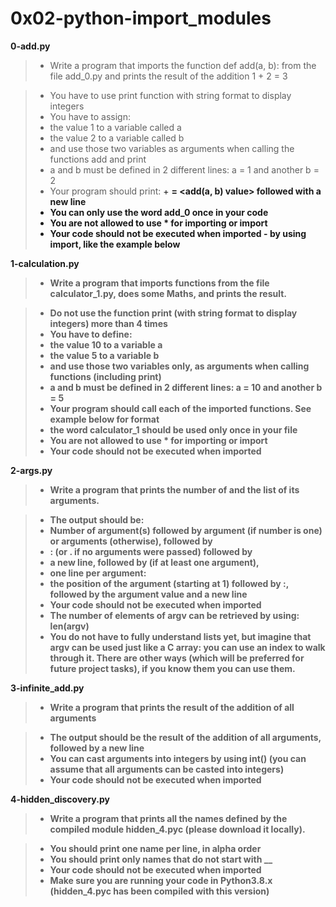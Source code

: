 # 0x02-python-import_modules

**0-add.py**
> * Write a program that imports the function def add(a, b): from the file add_0.py and prints the result of the addition 1 + 2 = 3

> * You have to use print function with string format to display integers
> * You have to assign:
> * the value 1 to a variable called a
> * the value 2 to a variable called b
> * and use those two variables as arguments when calling the functions add and print
> * a and b must be defined in 2 different lines: a = 1 and another b = 2
> * Your program should print: <a value> + <b value> = <add(a, b) value> followed with a new line
> * You can only use the word add_0 once in your code
> * You are not allowed to use * for importing or __import__
> * Your code should not be executed when imported - by using __import__, like the example below

**1-calculation.py**
> * Write a program that imports functions from the file calculator_1.py, does some Maths, and prints the result.

> * Do not use the function print (with string format to display integers) more than 4 times
> * You have to define:
> * the value 10 to a variable a
> * the value 5 to a variable b
> * and use those two variables only, as arguments when calling functions (including print)
> * a and b must be defined in 2 different lines: a = 10 and another b = 5
> * Your program should call each of the imported functions. See example below for format
> * the word calculator_1 should be used only once in your file
> * You are not allowed to use * for importing or __import__
> * Your code should not be executed when imported

**2-args.py**
> * Write a program that prints the number of and the list of its arguments.

> * The output should be:
> * Number of argument(s) followed by argument (if number is one) or arguments (otherwise), followed by
> * : (or . if no arguments were passed) followed by
> * a new line, followed by (if at least one argument),
> * one line per argument:
> * the position of the argument (starting at 1) followed by :, followed by the argument value and a new line
> * Your code should not be executed when imported
> * The number of elements of argv can be retrieved by using: len(argv)
> * You do not have to fully understand lists yet, but imagine that argv can be used just like a C array: you can use an index to walk through it. There are other ways (which will be preferred for future project tasks), if you know them you can use them.

**3-infinite_add.py**
> * Write a program that prints the result of the addition of all arguments

> * The output should be the result of the addition of all arguments, followed by a new line
> * You can cast arguments into integers by using int() (you can assume that all arguments can be casted into integers)
> * Your code should not be executed when imported

**4-hidden_discovery.py**
> * Write a program that prints all the names defined by the compiled module hidden_4.pyc (please download it locally).

> * You should print one name per line, in alpha order
> * You should print only names that do not start with __
> * Your code should not be executed when imported
> * Make sure you are running your code in Python3.8.x (hidden_4.pyc has been compiled with this version)
